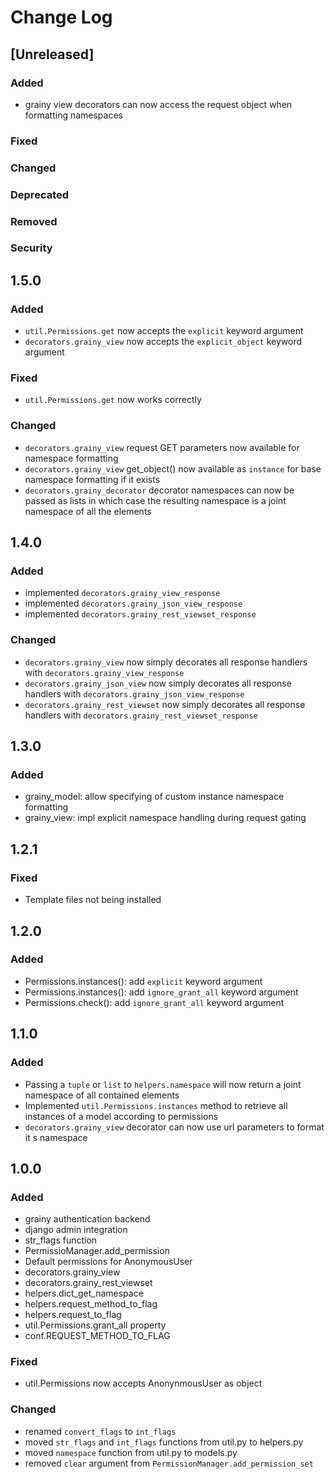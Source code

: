 
# Change Log

## [Unreleased]
### Added

- grainy view decorators can now access the request object when formatting namespaces

### Fixed
### Changed
### Deprecated
### Removed
### Security


## 1.5.0

### Added

- `util.Permissions.get` now accepts the `explicit` keyword argument
- `decorators.grainy_view` now accepts the `explicit_object` keyword argument

### Fixed

- `util.Permissions.get` now works correctly

### Changed

- `decorators.grainy_view` request GET parameters now available for namespace formatting
- `decorators.grainy_view` get_object() now available as `instance` for base namespace formatting if it exists
- `decorators.grainy_decorator` decorator namespaces can now be passed as lists in which case the resulting namespace is a joint namespace of all the elements


## 1.4.0

### Added

- implemented `decorators.grainy_view_response`
- implemented `decorators.grainy_json_view_response`
- implemented `decorators.grainy_rest_viewset_response`

### Changed

- `decorators.grainy_view` now simply decorates all response handlers
    with `decorators.grainy_view_response`
- `decorators.grainy_json_view` now simply decorates all response handlers
    with `decorators.grainy_json_view_response`
- `decorators.grainy_rest_viewset` now simply decorates all response handlers
    with `decorators.grainy_rest_viewset_response`

## 1.3.0

### Added

- grainy_model: allow specifying of custom instance namespace formatting
- grainy_view: impl explicit namespace handling during request gating

## 1.2.1

### Fixed

- Template files not being installed

## 1.2.0

### Added

- Permissions.instances(): add `explicit` keyword argument
- Permissions.instances(): add `ignore_grant_all` keyword argument
- Permissions.check(): add `ignore_grant_all` keyword argument

## 1.1.0

### Added

- Passing a `tuple` or `list` to `helpers.namespace` will now return a joint namespace of all contained elements
- Implemented `util.Permissions.instances` method to retrieve all instances of a model according to permissions
- `decorators.grainy_view` decorator can now use url parameters to format it s namespace

## 1.0.0

### Added

- grainy authentication backend
- django admin integration
- str_flags function
- PermissioManager.add_permission
- Default permissions for AnonymousUser
- decorators.grainy_view
- decorators.grainy_rest_viewset
- helpers.dict_get_namespace
- helpers.request_method_to_flag
- helpers.request_to_flag
- util.Permissions.grant_all property
- conf.REQUEST_METHOD_TO_FLAG

### Fixed

- util.Permissions now accepts AnonynmousUser as object

### Changed

- renamed `convert_flags` to `int_flags`
- moved `str_flags` and `int_flags` functions from util.py to helpers.py
- moved `namespace` function from util.py to models.py
- removed `clear` argument from `PermissionManager.add_permission_set`

